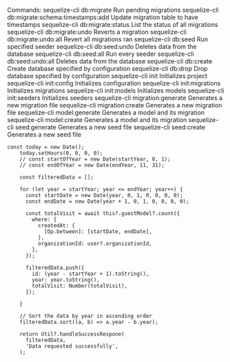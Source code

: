 Commands:
  sequelize-cli db:migrate                        Run pending migrations
  sequelize-cli db:migrate:schema:timestamps:add  Update migration table to have timestamps
  sequelize-cli db:migrate:status                 List the status of all migrations
  sequelize-cli db:migrate:undo                   Reverts a migration
  sequelize-cli db:migrate:undo:all               Revert all migrations ran
  sequelize-cli db:seed                           Run specified seeder
  sequelize-cli db:seed:undo                      Deletes data from the database
  sequelize-cli db:seed:all                       Run every seeder
  sequelize-cli db:seed:undo:all                  Deletes data from the database
  sequelize-cli db:create                         Create database specified by configuration
  sequelize-cli db:drop                           Drop database specified by configuration
  sequelize-cli init                              Initializes project
  sequelize-cli init:config                       Initializes configuration
  sequelize-cli init:migrations                   Initializes migrations
  sequelize-cli init:models                       Initializes models
  sequelize-cli init:seeders                      Initializes seeders
  sequelize-cli migration:generate                Generates a new migration file
  sequelize-cli migration:create                  Generates a new migration file
  sequelize-cli model:generate                    Generates a model and its migration
  sequelize-cli model:create                      Generates a model and its migration
  sequelize-cli seed:generate                     Generates a new seed file
  sequelize-cli seed:create                       Generates a new seed file






    const today = new Date();
        today.setHours(0, 0, 0, 0);
        // const startOfYear = new Date(startYear, 0, 1);
        // const endOfYear = new Date(endYear, 11, 31);

        const filteredData = [];

        for (let year = startYear; year <= endYear; year++) {
          const startDate = new Date(year, 0, 1, 0, 0, 0, 0);
          const endDate = new Date(year + 1, 0, 1, 0, 0, 0, 0);

          const totalVisit = await this?.guestModel?.count({
            where: {
              createdAt: {
                [Op.between]: [startDate, endDate],
              },
              organizationId: user?.organizationId,
            },
          });

          filteredData.push({
            id: (year - startYear + 1).toString(),
            year: year.toString(),
            totalVisit: Number(totalVisit),
          });

        }

        // Sort the data by year in ascending order
        filteredData.sort((a, b) => a.year - b.year);

        return Util?.handleSuccessRespone(
          filteredData,
          'Data requested successfully',
        );
